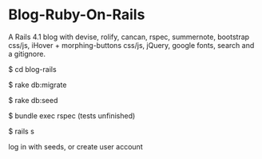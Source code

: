 Blog-Ruby-On-Rails
==========


A Rails 4.1 blog with devise, rolify, cancan, rspec, summernote, bootstrap css/js, iHover + morphing-buttons css/js,  jQuery, google fonts, search and a gitignore.

$ cd blog-rails

$ rake db:migrate

$ rake db:seed

$ bundle exec rspec (tests unfinished)

$ rails s

log in with seeds, or create user account
